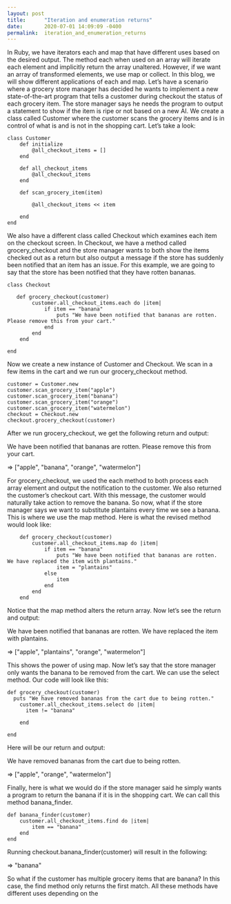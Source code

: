 ```yaml
---
layout: post
title:      "Iteration and enumeration returns"
date:       2020-07-01 14:09:09 -0400
permalink:  iteration_and_enumeration_returns
---
```



In Ruby, we have iterators each and map that have different uses based on the desired output. The method each when used on an array will iterate each element and implicitly return the array unaltered. However, if we want an array of transformed elements, we use map or collect. In this blog, we will show different applications of each and map.
Let’s have a scenario where a grocery store manager has decided he wants to implement a new state-of-the-art program that tells a customer during checkout the status of each grocery item. The store manager says he needs the program to output a statement to show if the item is ripe or not based on a new AI. We create a class called Customer where the customer scans the grocery items and is in control of what is and is not in the shopping cart. Let’s take a look:

```
class Customer
    def initialize
        @all_checkout_items = []
    end

    def all_checkout_items
        @all_checkout_items
    end

    def scan_grocery_item(item)
        
        @all_checkout_items << item
        
    end
end
```

We also have a different class called Checkout which examines each item on the checkout screen. In Checkout, we have a method called grocery_checkout and the store manager wants to both show the items checked out as a return but also output a message if the store has suddenly been notified that an item has an issue. For this example, we are going to say that the store has been notified that they have rotten bananas.

```
class Checkout
    
   def grocery_checkout(customer)
        customer.all_checkout_items.each do |item|
            if item == "banana"
                puts "We have been notified that bananas are rotten. Please remove this from your cart."
            end
        end
    end

end
```

Now we create a new instance of Customer and Checkout. We scan in a few items in the cart and we run our grocery_checkout method.

```
customer = Customer.new
customer.scan_grocery_item("apple")
customer.scan_grocery_item("banana")
customer.scan_grocery_item("orange")
customer.scan_grocery_item("watermelon")
checkout = Checkout.new
checkout.grocery_checkout(customer)
```

After we run grocery_checkout, we get the following return and output:

We have been notified that bananas are rotten. Please remove this from your cart.

 => ["apple", "banana", "orange", "watermelon"]
 
For grocery_checkout, we used the each method to both process each array element and output the notification to the customer. We also returned the customer’s checkout cart. With this message, the customer would naturally take action to remove the banana. So now, what if the store manager says we want to substitute plantains every time we see a banana. This is where we use the map method. Here is what the revised method would look like:

```
    def grocery_checkout(customer)
        customer.all_checkout_items.map do |item|
            if item == "banana"
                puts "We have been notified that bananas are rotten. We have replaced the item with plantains."
                item = "plantains"
            else
                item
            end
        end
    end
```

 
Notice that the map method alters the return array. Now let’s see the return and output:

We have been notified that bananas are rotten. We have replaced the item with plantains.

 => ["apple", "plantains", "orange", "watermelon"]
 
This shows the power of using map. Now let’s say that the store manager only wants the banana to be removed from the cart. We can use the select method. Our code will look like this:

```
def grocery_checkout(customer)
  puts "We have removed bananas from the cart due to being rotten."
	customer.all_checkout_items.select do |item|
	  item != "banana"

	end

end
```

Here will be our return and output:

We have removed bananas from the cart due to being rotten.

 => ["apple", "orange", "watermelon"]
 
Finally, here is what we would do if the store manager said he simply wants a program to return the banana if it is in the shopping cart. We can call this method banana_finder.

```
def banana_finder(customer)
    customer.all_checkout_items.find do |item|
        item == "banana"
    end
end
```

Running checkout.banana_finder(customer) will result in the following:

=> "banana"

So what if the customer has multiple grocery items that are banana? In this case, the find method only returns the first match. All these methods have different uses depending on the 



